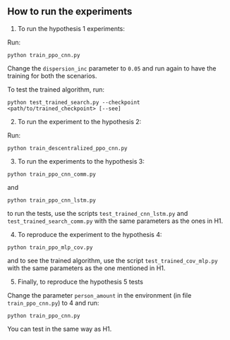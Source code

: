 ## How to run the experiments

1. To run the hypothesis 1 experiments:

Run: 
```
python train_ppo_cnn.py
```

Change the `dispersion_inc` parameter to `0.05` and run again to have the training for both the scenarios.

To test the trained algorithm, run:

```
python test_trained_search.py --checkpoint <path/to/trained_checkpoint> [--see]
```

2. To run the experiment to the hypothesis 2:

Run:

```
python train_descentralized_ppo_cnn.py
```

3. To run the experiments to the hypothesis 3:

```
python train_ppo_cnn_comm.py
```

and

```
python train_ppo_cnn_lstm.py
```

to run the tests, use the scripts `test_trained_cnn_lstm.py` and `test_trained_search_comm.py` with the same parameters as the ones in H1.

4. To reproduce the experiment to the hypothesis 4:

```
python train_ppo_mlp_cov.py
```

and to see the trained algorithm, use the script `test_trained_cov_mlp.py` with the same parameters as the one mentioned in H1.

5. Finally, to reproduce the hypothesis 5 tests

Change the parameter `person_amount` in the environment (in file `train_ppo_cnn.py`) to 4 and run:

```
python train_ppo_cnn.py
```

You can test in the same way as H1.